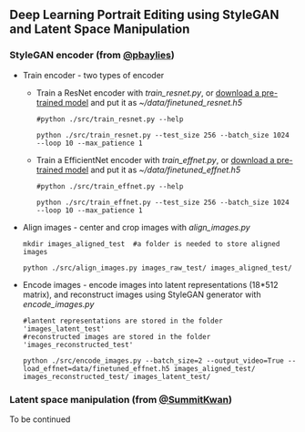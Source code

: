 ## Deep Learning Portrait Editing using StyleGAN and Latent Space Manipulation


### StyleGAN encoder (from [@pbaylies](https://github.com/pbaylies/stylegan-encoder))

* Train encoder - two types of encoder
    * Train a ResNet encoder with *train_resnet.py*, or [download a pre-trained model](https://drive.google.com/open?id=1tZLucJ1pZ8GA9JTRwF9d-Thr0zhR-i6l) and put it as *~/data/finetuned_resnet.h5*
      ```
      #python ./src/train_resnet.py --help

      python ./src/train_resnet.py --test_size 256 --batch_size 1024 --loop 10 --max_patience 1
      ```
    
    * Train a EfficientNet encoder with *train_effnet.py*, or [download a pre-trained model](https://drive.google.com/open?id=1LFTlv0RFo2zXz2GKVEYZDBRL7wFIj5Cc) and put it as *~/data/finetuned_effnet.h5*
      ```
      #python ./src/train_effnet.py --help
      
      python ./src/train_effnet.py --test_size 256 --batch_size 1024 --loop 10 --max_patience 1
      ```


* Align images - center and crop images with *align_images.py*
    ```
    mkdir images_aligned_test  #a folder is needed to store aligned images

    python ./src/align_images.py images_raw_test/ images_aligned_test/
    ```


* Encode images - encode images into latent representations (18*512 matrix), and reconstruct images using StyleGAN generator with *encode_images.py*
    ```
    #lantent representations are stored in the folder 'images_latent_test'
    #reconstructed images are stored in the folder 'images_reconstructed_test'
    
    python ./src/encode_images.py --batch_size=2 --output_video=True --load_effnet=data/finetuned_effnet.h5 images_aligned_test/ images_reconstructed_test/ images_latent_test/
    ```


### Latent space manipulation (from [@SummitKwan](https://github.com/SummitKwan/transparent_latent_gan))

To be continued

